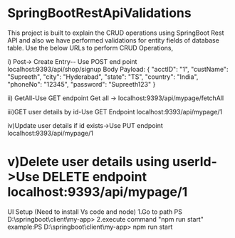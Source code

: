 # SpringBootRestApiValidations
This project is built to explain the CRUD operations using SpringBoot Rest API and also we have performed validations for entity fields of database table. 
Use the below URLs to perform CRUD Operations,

i) Post-> Create Entry-- Use POST end point
	localhost:9393/api/shop/signup
	Body Payload:
	{
   	  "acctID": "1",
	"custName": "Supreeth",
	"city": "Hyderabad",
	"state": "TS",
	"country": "India",
	"phoneNo": "12345",
	"password": "Supreeth123"
	}

ii) GetAll-Use GET endpoint
     Get all -> localhost:9393/api/mypage/fetchAll

iii)GET user details by id-Use GET Endpoint
    localhost:9393/api/mypage/1

iv)Update user details if id exists->Use PUT endpoint
   localhost:9393/api/mypage/1

v)Delete user details using userId->Use DELETE endpoint
   localhost:9393/api/mypage/1
================================
UI Setup (Need to install Vs code and node)
1.Go to path PS D:\springboot\client\my-app> 
2.execute command "npm run start"
example:PS D:\springboot\client\my-app> npm run start

